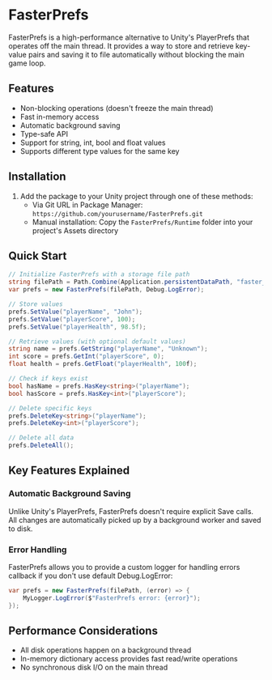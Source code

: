# FasterPrefs
FasterPrefs is a high-performance alternative to Unity's PlayerPrefs that operates off the main thread. It provides a way to store and retrieve key-value pairs and saving it to file automatically without blocking the main game loop.

## Features
- Non-blocking operations (doesn't freeze the main thread)
- Fast in-memory access
- Automatic background saving
- Type-safe API
- Support for string, int, bool and float values
- Supports different type values for the same key

## Installation
1. Add the package to your Unity project through one of these methods:
   - Via Git URL in Package Manager: `https://github.com/yourusername/FasterPrefs.git`
   - Manual installation: Copy the `FasterPrefs/Runtime` folder into your project's Assets directory

## Quick Start

```csharp
// Initialize FasterPrefs with a storage file path
string filePath = Path.Combine(Application.persistentDataPath, "faster_prefs.dat");
var prefs = new FasterPrefs(filePath, Debug.LogError);

// Store values
prefs.SetValue("playerName", "John");
prefs.SetValue("playerScore", 100);
prefs.SetValue("playerHealth", 98.5f);

// Retrieve values (with optional default values)
string name = prefs.GetString("playerName", "Unknown");
int score = prefs.GetInt("playerScore", 0);
float health = prefs.GetFloat("playerHealth", 100f);

// Check if keys exist
bool hasName = prefs.HasKey<string>("playerName");
bool hasScore = prefs.HasKey<int>("playerScore");

// Delete specific keys
prefs.DeleteKey<string>("playerName");
prefs.DeleteKey<int>("playerScore");

// Delete all data
prefs.DeleteAll();
```

## Key Features Explained

### Automatic Background Saving
Unlike Unity's PlayerPrefs, FasterPrefs doesn't require explicit Save calls. All changes are automatically picked up by a background worker and saved to disk.

### Error Handling
FasterPrefs allows you to provide a custom logger for handling errors callback if you don't use default Debug.LogError:
```csharp
var prefs = new FasterPrefs(filePath, (error) => {
    MyLogger.LogError($"FasterPrefs error: {error}");
});
```

## Performance Considerations
- All disk operations happen on a background thread
- In-memory dictionary access provides fast read/write operations
- No synchronous disk I/O on the main thread

